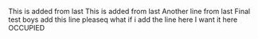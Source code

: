 This is added from last
This is added from last
Another line from last
Final test boys
add this line pleaseq what if i add the line here
I want it here
OCCUPIED
